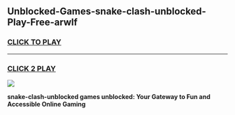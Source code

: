 
## Unblocked-Games-snake-clash-unblocked-Play-Free-arwlf
<h3>
<a href="https://premium76.site?title=snake-clash-unblocked&ref=23A">CLICK TO PLAY</a></h3>
<hr>

<h3>
<a href="https://premium76.site?title=snake-clash-unblocked&ref=23A">CLICK 2 PLAY</a>
  
</h3>

<a href="https://premium76.site?title=snake-clash-unblocked&ref=23A"><img src="https://clearcache.store/games.png"></a>


**snake-clash-unblocked games unblocked: Your Gateway to Fun and Accessible Online Gaming**
